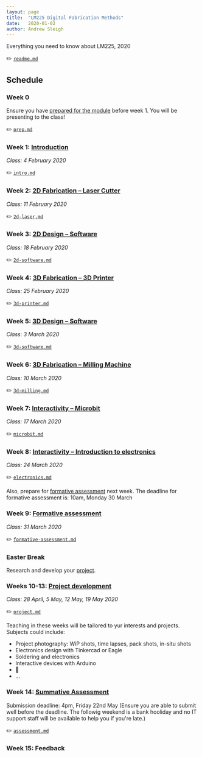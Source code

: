 ```yaml
---
layout: page
title:  "LM225 Digital Fabrication Methods"
date:   2020-01-02
author: Andrew Sleigh
---
```


Everything you need to know about LM225, 2020

:pencil2: [`readme.md`](https://github.com/fablabbrighton/digital-fabrication-module/tree/master/docs/_course-notes-lm225-2020/readme.md)

<!--more-->

## Schedule

### Week 0

Ensure you have [prepared for the module](https://fablabbrighton.github.io/digital-fabrication-module/course-notes-lm225-2020/prep) before week 1. You will be presenting to the class!

:pencil2: [`prep.md`](https://github.com/fablabbrighton/digital-fabrication-module/tree/master/docs/_course-notes-lm225-2020/prep.md)

### Week 1: [Introduction](https://fablabbrighton.github.io/digital-fabrication-module/course-notes-lm225-2020/intro)

_Class: 4 February 2020_

:pencil2: [`intro.md`](https://github.com/fablabbrighton/digital-fabrication-module/tree/master/docs/_course-notes-lm225-2020/intro.md)


### Week 2: [2D Fabrication – Laser Cutter](https://fablabbrighton.github.io/digital-fabrication-module/course-notes-lm225-2020/2d-laser)

_Class: 11 February 2020_

:pencil2: [`2d-laser.md`](https://github.com/fablabbrighton/digital-fabrication-module/tree/master/docs/_course-notes-lm225-2020/2d-laser.md)


### Week 3: [2D Design – Software](https://fablabbrighton.github.io/digital-fabrication-module/course-notes-lm225-2020/2d-software)

_Class: 18 February 2020_

:pencil2: [`2d-software.md`](https://github.com/fablabbrighton/digital-fabrication-module/tree/master/docs/_course-notes-lm225-2020/2d-software.md)


### Week 4: [3D Fabrication – 3D Printer](https://fablabbrighton.github.io/digital-fabrication-module/course-notes-lm225-2020/3d-printer)

_Class: 25 February 2020_

:pencil2: [`3d-printer.md`](https://github.com/fablabbrighton/digital-fabrication-module/tree/master/docs/_course-notes-lm225-2020/3d-printer.md)

### Week 5: [3D Design – Software](https://fablabbrighton.github.io/digital-fabrication-module/course-notes-lm225-2020/3d-software)

_Class: 3 March 2020_

:pencil2: [`3d-software.md`](https://github.com/fablabbrighton/digital-fabrication-module/tree/master/docs/_course-notes-lm225-2020/3d-software.md)


### Week 6: [3D Fabrication – Milling Machine](https://fablabbrighton.github.io/digital-fabrication-module/course-notes-lm225-2020/3d-milling)

_Class: 10 March 2020_

:pencil2: [`3d-milling.md`](https://github.com/fablabbrighton/digital-fabrication-module/tree/master/docs/_course-notes-lm225-2020/3d-milling.md)


### Week 7: [Interactivity – Microbit](https://fablabbrighton.github.io/digital-fabrication-module/course-notes-lm225-2020/microbit)

_Class: 17 March 2020_

:pencil2: [`microbit.md`](https://github.com/fablabbrighton/digital-fabrication-module/tree/master/docs/_course-notes-lm225-2020/microbit.md)

### Week 8: [Interactivity – Introduction to electronics](https://fablabbrighton.github.io/digital-fabrication-module/course-notes-lm225-2020/electronics)

_Class: 24 March 2020_

:pencil2: [`electronics.md`](https://github.com/fablabbrighton/digital-fabrication-module/tree/master/docs/_course-notes-lm225-2020/electronics.md)

Also, prepare for [formative assessment](https://fablabbrighton.github.io/digital-fabrication-module/course-notes-lm225-2020/formative-assessment) next week. The deadline for formative assessment is: 10am, Monday 30 March


### Week 9: [Formative assessment](https://fablabbrighton.github.io/digital-fabrication-module/course-notes-lm225-2020/formative-assessment)

_Class: 31 March 2020_


:pencil2: [`formative-assessment.md`](https://github.com/fablabbrighton/digital-fabrication-module/tree/master/docs/_course-notes-lm225-2020/formative-assessment.md)

### Easter Break

Research and develop your [project](https://fablabbrighton.github.io/digital-fabrication-module/course-notes-lm225-2020/project).

### Weeks 10-13: [Project development](https://fablabbrighton.github.io/digital-fabrication-module/course-notes-lm225-2020/project)

_Class: 28 April, 5 May, 12 May, 19 May 2020_

:pencil2: [`project.md`](https://github.com/fablabbrighton/digital-fabrication-module/tree/master/docs/_course-notes-lm225-2020/project.md)

Teaching in these weeks will be tailored to yur interests and projects. Subjects could include:

* Project photography: WiP shots, time lapses, pack shots, in-situ shots
* Electronics design with Tinkercad or Eagle
* Soldering and electronics
* Interactive devices with Arduino
* :construction:
* ...



### Week 14: [Summative Assessment](https://fablabbrighton.github.io/digital-fabrication-module/course-notes-lm225-2020/assessment)

Submission deadline: 4pm, Friday 22nd May (Ensure you are able to submit well before the deadline. The followig weekend is a bank hooliday and no IT support staff will be available to help you if you're late.)

:pencil2: [`assessment.md`](https://github.com/fablabbrighton/digital-fabrication-module/tree/master/docs/_course-notes-lm225-2020/assessment.md)

### Week 15: Feedback


